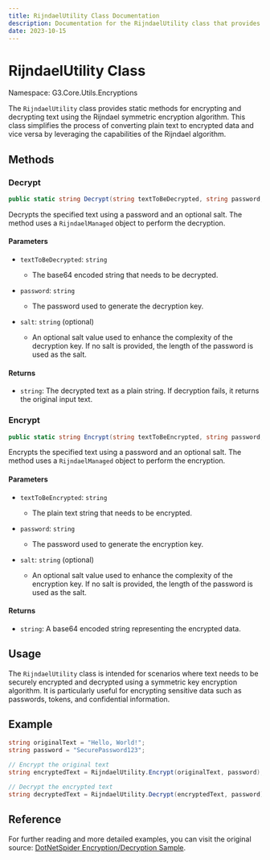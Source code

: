 ```yaml
---
title: RijndaelUtility Class Documentation
description: Documentation for the RijndaelUtility class that provides methods for encrypting and decrypting data using Rijndael symmetric encryption.
date: 2023-10-15
---
```


# RijndaelUtility Class

Namespace: G3.Core.Utils.Encryptions

The `RijndaelUtility` class provides static methods for encrypting and decrypting text using the Rijndael symmetric encryption algorithm. This class simplifies the process of converting plain text to encrypted data and vice versa by leveraging the capabilities of the Rijndael algorithm.

## Methods

### Decrypt

```csharp
public static string Decrypt(string textToBeDecrypted, string password, string salt = null)
```

Decrypts the specified text using a password and an optional salt. The method uses a `RijndaelManaged` object to perform the decryption.

#### Parameters

- `textToBeDecrypted`: `string`
  - The base64 encoded string that needs to be decrypted.
  
- `password`: `string`
  - The password used to generate the decryption key.
  
- `salt`: `string` (optional)
  - An optional salt value used to enhance the complexity of the decryption key. If no salt is provided, the length of the password is used as the salt.

#### Returns

- `string`: The decrypted text as a plain string. If decryption fails, it returns the original input text.

### Encrypt

```csharp
public static string Encrypt(string textToBeEncrypted, string password, string salt = null)
```

Encrypts the specified text using a password and an optional salt. The method uses a `RijndaelManaged` object to perform the encryption.

#### Parameters

- `textToBeEncrypted`: `string`
  - The plain text string that needs to be encrypted.
  
- `password`: `string`
  - The password used to generate the encryption key.
  
- `salt`: `string` (optional)
  - An optional salt value used to enhance the complexity of the encryption key. If no salt is provided, the length of the password is used as the salt.

#### Returns

- `string`: A base64 encoded string representing the encrypted data.

## Usage

The `RijndaelUtility` class is intended for scenarios where text needs to be securely encrypted and decrypted using a symmetric key encryption algorithm. It is particularly useful for encrypting sensitive data such as passwords, tokens, and confidential information.

## Example

```csharp
string originalText = "Hello, World!";
string password = "SecurePassword123";

// Encrypt the original text
string encryptedText = RijndaelUtility.Encrypt(originalText, password);

// Decrypt the encrypted text
string decryptedText = RijndaelUtility.Decrypt(encryptedText, password);
```

## Reference

For further reading and more detailed examples, you can visit the original source: [DotNetSpider Encryption/Decryption Sample](http://www.dotnetspider.com/resources/5096-Encryption-decryption-sample.aspx).
